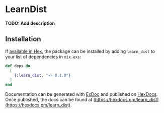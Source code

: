 # LearnDist

**TODO: Add description**

## Installation

If [available in Hex](https://hex.pm/docs/publish), the package can be installed
by adding `learn_dist` to your list of dependencies in `mix.exs`:

```elixir
def deps do
  [
    {:learn_dist, "~> 0.1.0"}
  ]
end
```

Documentation can be generated with [ExDoc](https://github.com/elixir-lang/ex_doc)
and published on [HexDocs](https://hexdocs.pm). Once published, the docs can
be found at [https://hexdocs.pm/learn_dist](https://hexdocs.pm/learn_dist).


